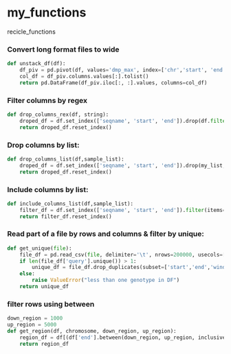 # my_functions
recicle_functions

### Convert long format files to wide
```py
def unstack_df(df):
    df_piv = pd.pivot(df, values='dmp_max', index=['chr','start', 'end'], columns=['query']).reset_index()
    col_df = df_piv.columns.values[:].tolist()
    return pd.DataFrame(df_piv.iloc[:, :].values, columns=col_df)
```

### Filter columns by regex
```py
def drop_columns_rex(df, string):
    droped_df = df.set_index(['seqname', 'start', 'end']).drop(df.filter(regex=string).columns, axis=1)
    return droped_df.reset_index()
```

### Drop columns by list:
```py
def drop_columns_list(df,sample_list):
    droped_df = df.set_index(['seqname', 'start', 'end']).drop(my_list, axis=1)
    return droped_df.reset_index()
```

### Include columns by list:
```py
def include_columns_list(df,sample_list):
    filter_df = df.set_index(['seqname', 'start', 'end']).filter(items=my_list, axis=1)
    return filter_df.reset_index()
```
### Read part of a file by rows and columns & filter by unique:
```py
def get_unique(file):
    file_df = pd.read_csv(file, delimiter='\t', nrows=200000, usecols=['chr','start','end','query','window'])
    if len(file_df['query'].unique()) > 1:
        unique_df = file_df.drop_duplicates(subset=['start','end','window'], keep='first')
    else:
        raise ValueError("less than one genotype in DF")
    return unique_df
```
### filter rows using between
```py
down_region = 1000
up_region = 5000
def get_region(df, chromosome, down_region, up_region):
    region_df = df[(df['end'].between(down_region, up_region, inclusive="both")) & (df['chr'].str.contains(chromosome))]
    return region_df
``` 
